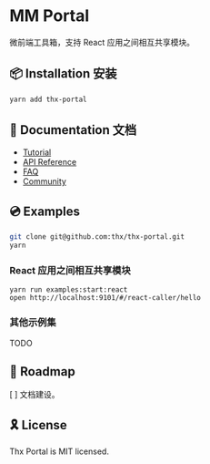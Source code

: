 # MM Portal

微前端工具箱，支持 React 应用之间相互共享模块。

## 📦 Installation 安装

```sh
yarn add thx-portal
```

## 📖 Documentation 文档

* [Tutorial](docs/guide/README.md)
* [API Reference](docs/api/README.md)
* [FAQ](docs/faq/README.md)
* [Community]()

## 💿 Examples

```sh
git clone git@github.com:thx/thx-portal.git
yarn
```

### React 应用之间相互共享模块

```
yarn run examples:start:react
open http://localhost:9101/#/react-caller/hello
```

### 其他示例集

TODO

## 🎯 Roadmap

[ ] 文档建设。

## 🎗 License

Thx Portal is MIT licensed.